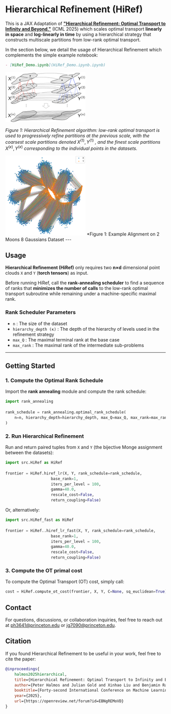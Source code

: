 # Hierarchical Refinement (HiRef)

This is a JAX Adaptation of **["Hierarchical Refinement: Optimal Transport to Infinity and Beyond,"](https://openreview.net/forum?id=EBNgREMoVD)** (ICML 2025) which scales optimal transport **linearly in space** and **log-linearly in time** by using a hierarchical strategy that constructs multiscale partitions from low-rank optimal transport.

In the section below, we detail the usage of Hierarchical Refinement which complements the simple example notebook:
```markdown
- [HiRef_Demo.ipynb](HiRef_Demo.ipynb.ipynb)
```

<img src="images/fig1-2.png" alt="Hierarchical Refinement Schematic" width="50%">

*Figure 1: Hierarchical Refinement algorithm: low-rank optimal transport is used to progressively refine partitions at the previous scale, with the coarsest scale partitions denoted* $X^{(1)}, Y^{(1)}$ *, and the finest scale partitions* $X^{(\kappa)}, Y^{(\kappa)}$ *corresponding to the individual points in the datasets.*

<img src="images/2Moons_8Gaussians.png" alt="2 Moons 8 Gaussians (Example)" width="50%">
*Figure 1: Example Alignment on 2 Moons 8 Gaussians Dataset
---

## **Usage**

**Hierarchical Refinement (HiRef)** only requires two **n×d** dimensional point clouds `X` and `Y` (**torch tensors**) as input.

Before running HiRef, call the **rank-annealing scheduler** to find a sequence of ranks that **minimizes the number of calls** to the low-rank optimal transport subroutine while remaining under a machine-specific maximal rank.

### **Rank Scheduler Parameters**
- `n` : The size of the dataset
- `hierarchy_depth (κ)` : The depth of the hierarchy of levels used in the refinement strategy
- `max_Q` : The maximal terminal rank at the base case
- `max_rank` : The maximal rank of the intermediate sub-problems

---

## **Getting Started**

### **1. Compute the Optimal Rank Schedule**
Import the **rank annealing** module and compute the rank schedule:

```python
import rank_annealing

rank_schedule = rank_annealing.optimal_rank_schedule(
    n=n, hierarchy_depth=hierarchy_depth, max_Q=max_Q, max_rank=max_rank
)
```

### **2. Run Hierarchical Refinement**
Run and return paired tuples from `X` and `Y` (the bijective Monge assignment between the datasets):

```python
import src.HiRef as HiRef

frontier = HiRef.hiref_lr(X, Y, rank_schedule=rank_schedule,
                    base_rank=1,
                    iters_per_level = 100,
                    gamma=40.0,
                    rescale_cost=False,
                    return_coupling=False)
```
Or, alternatively:
```python
import src.HiRef_fast as HiRef

frontier = HiRef..hiref_lr_fast(X, Y, rank_schedule=rank_schedule,
                    base_rank=1,
                    iters_per_level = 100,
                    gamma=40.0,
                    rescale_cost=False,
                    return_coupling=False)
```

### **3. Compute the OT primal cost**
To compute the Optimal Transport (OT) cost, simply call:
```python
cost = HiRef.compute_ot_cost(frontier, X, Y, C=None, sq_euclidean=True)
```

## Contact

For questions, discussions, or collaboration inquiries, feel free to reach out at [ph3641@princeton.edu](mailto:ph3641@princeton.edu) or [jg7090@princeton.edu](mailto:jg7090@princeton.edu).

## Citation

If you found Hierarchical Refinement to be useful in your work, feel free to cite the paper:

```bibtex
@inproceedings{
    halmos2025hierarchical,
    title={Hierarchical Refinement: Optimal Transport to Infinity and Beyond},
    author={Peter Halmos and Julian Gold and Xinhao Liu and Benjamin Raphael},
    booktitle={Forty-second International Conference on Machine Learning},
    year={2025},
    url={https://openreview.net/forum?id=EBNgREMoVD}
}
```



